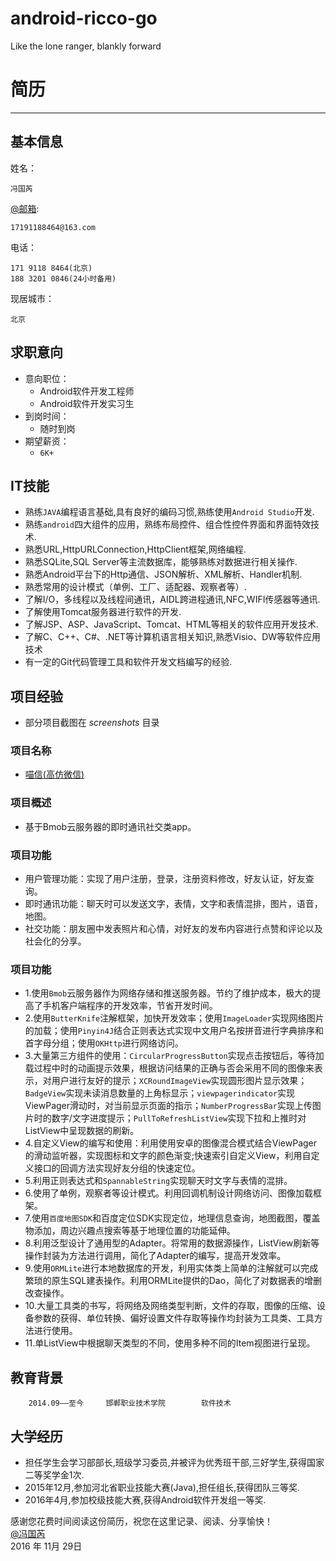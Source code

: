 # android-ricco-go
Like the lone ranger, blankly forward 

<i class="icon-android"></i>
# 简历 #
***
## 基本信息 ##
姓名：

	冯国芮
[@邮箱](http://mail.163.com):
	
	17191188464@163.com
电话：
		
	171 9118 8464(北京)
	188 3201 0846(24小时备用)
现居城市：

	北京
## 求职意向 ##
* 意向职位：
	* Android软件开发工程师
	* Android软件开发实习生
* 到岗时间：
	* 随时到岗
* 期望薪资：
	* `6K+`
## IT技能 ##
* 熟练`JAVA`编程语言基础,具有良好的编码习惯,熟练使用`Android Studio`开发.
* 熟练`android`四大组件的应用，熟练布局控件、组合性控件界面和界面特效技术.
* 熟悉URL,HttpURLConnection,HttpClient框架,网络编程.
* 熟悉SQLite,SQL Server等主流数据库，能够熟练对数据进行相关操作.
* 熟悉Android平台下的Http通信、JSON解析、XML解析、Handler机制.
* 熟悉常用的设计模式（单例、工厂、适配器、观察者等）.
* 了解I/O，多线程以及线程间通讯，AIDL跨进程通讯,NFC,WIFI传感器等通讯.
* 了解使用Tomcat服务器进行软件的开发.
* 了解JSP、ASP、JavaScript、Tomcat、HTML等相关的软件应用开发技术.
* 了解C、C++、C#、.NET等计算机语言相关知识,熟悉Visio、DW等软件应用技术
* 有一定的Git代码管理工具和软件开发文档编写的经验.
## 项目经验 ##
* 部分项目截图在<i class="icon-folder-open-alt"></i> *screenshots* 目录
### 项目名称 ###
* [喵信(高仿微信)](https://github.com/feng19960223/android-ricco-go/tree/master/%E5%96%B5%E4%BF%A1/%E5%96%B5%E4%BF%A1) 
### 项目概述 ###
* 基于Bmob云服务器的即时通讯社交类app。
### 项目功能 ###
* 用户管理功能：实现了用户注册，登录，注册资料修改，好友认证，好友查询。
* 即时通讯功能：聊天时可以发送文字，表情，文字和表情混排，图片，语音，地图。
* 社交功能：朋友圈中发表照片和心情，对好友的发布内容进行点赞和评论以及社会化的分享。
### 项目功能 ###
* 1.使用`Bmob`云服务器作为网络存储和推送服务器。节约了维护成本，极大的提高了手机客户端程序的开发效率，节省开发时间。
* 2.使用`ButterKnife`注解框架，加快开发效率；使用`ImageLoader`实现网络图片的加载；使用`Pinyin4J`结合正则表达式实现中文用户名按拼音进行字典排序和首字母分组；使用`OKHttp`进行网络访问。
* 3.大量第三方组件的使用：`CircularProgressButton`实现点击按钮后，等待加载过程中时的动画提示效果，根据访问结果的正确与否会采用不同的图像来表示，对用户进行友好的提示；`XCRoundImageView`实现圆形图片显示效果；`BadgeView`实现未读消息数量的上角标显示；`viewpagerindicator`实现ViewPager滑动时，对当前显示页面的指示；`NumberProgressBar`实现上传图片时的数字/文字进度提示；`PullToRefreshListView`实现下拉和上推时对ListView中呈现数据的刷新。
* 4.自定义View的编写和使用：利用使用安卓的图像混合模式结合ViewPager的滑动监听器，实现图标和文字的颜色渐变;快速索引自定义View，利用自定义接口的回调方法实现好友分组的快速定位。
* 5.利用正则表达式和`SpannableString`实现聊天时文字与表情的混排。
* 6.使用了单例，观察者等设计模式。利用回调机制设计网络访问、图像加载框架。
* 7.使用`百度地图SDK`和百度定位SDK实现定位，地理信息查询，地图截图，覆盖物添加，周边兴趣点搜索等基于地理位置的功能延伸。
* 8.利用泛型设计了通用型的Adapter。将常用的数据源操作，ListView刷新等操作封装为方法进行调用，简化了Adapter的编写，提高开发效率。
* 9.使用`ORMLite`进行本地数据库的开发，利用实体类上简单的注解就可以完成繁琐的原生SQL建表操作。利用ORMLite提供的Dao，简化了对数据表的增删改查操作。
* 10.大量工具类的书写，将网络及网络类型判断，文件的存取，图像的压缩、设备参数的获得、单位转换、偏好设置文件存取等操作均封装为工具类、工具方法进行使用。
* 11.单ListView中根据聊天类型的不同，使用多种不同的Item视图进行呈现。
## 教育背景 ##
		2014.09——至今		邯郸职业技术学院		软件技术
## 大学经历 ##
* 担任学生会学习部部长,班级学习委员,并被评为优秀班干部,三好学生,获得国家二等奖学金1次.
* 2015年12月,参加河北省职业技能大赛(Java),担任组长,获得团队三等奖.
* 2016年4月,参加校级技能大赛,获得Android软件开发组一等奖.


感谢您花费时间阅读这份简历，祝您在这里记录、阅读、分享愉快！   
[@冯国芮]()   
2016 年 11月 29日